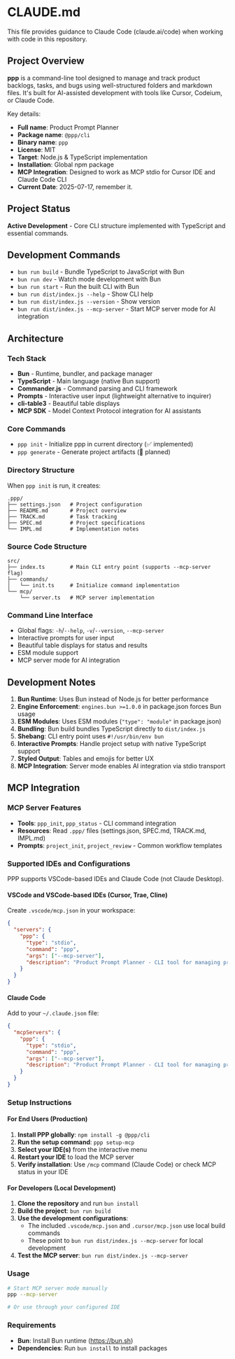 # CLAUDE.md

This file provides guidance to Claude Code (claude.ai/code) when working with code in this repository.

## Project Overview

**ppp** is a command-line tool designed to manage and track product backlogs, tasks, and bugs using well-structured folders and markdown files. It's built for AI-assisted development with tools like Cursor, Codeium, or Claude Code.

Key details:
- **Full name**: Product Prompt Planner
- **Package name**: `@ppp/cli`
- **Binary name**: `ppp`
- **License**: MIT
- **Target**: Node.js & TypeScript implementation
- **Installation**: Global npm package
- **MCP Integration**: Designed to work as MCP stdio for Cursor IDE and Claude Code CLI
- **Current Date**: 2025-07-17, remember it.

## Project Status

**Active Development** - Core CLI structure implemented with TypeScript and essential commands.

## Development Commands

- `bun run build` - Bundle TypeScript to JavaScript with Bun
- `bun run dev` - Watch mode development with Bun
- `bun run start` - Run the built CLI with Bun
- `bun run dist/index.js --help` - Show CLI help
- `bun run dist/index.js --version` - Show version
- `bun run dist/index.js --mcp-server` - Start MCP server mode for AI integration

## Architecture

### Tech Stack
- **Bun** - Runtime, bundler, and package manager
- **TypeScript** - Main language (native Bun support)
- **Commander.js** - Command parsing and CLI framework
- **Prompts** - Interactive user input (lightweight alternative to inquirer)
- **cli-table3** - Beautiful table displays
- **MCP SDK** - Model Context Protocol integration for AI assistants

### Core Commands
- `ppp init` - Initialize ppp in current directory (✅ implemented)
- `ppp generate` - Generate project artifacts (🚧 planned)

### Directory Structure
When `ppp init` is run, it creates:
```
.ppp/
├── settings.json   # Project configuration
├── README.md       # Project overview
├── TRACK.md        # Task tracking
├── SPEC.md         # Project specifications
└── IMPL.md         # Implementation notes
```

### Source Code Structure
```
src/
├── index.ts        # Main CLI entry point (supports --mcp-server flag)
├── commands/
│   └── init.ts     # Initialize command implementation
└── mcp/
    └── server.ts   # MCP server implementation
```

### Command Line Interface
- Global flags: `-h`/`--help`, `-v`/`--version`, `--mcp-server`
- Interactive prompts for user input
- Beautiful table displays for status and results
- ESM module support
- MCP server mode for AI integration

## Development Notes

1. **Bun Runtime**: Uses Bun instead of Node.js for better performance
2. **Engine Enforcement**: `engines.bun >=1.0.0` in package.json forces Bun usage
3. **ESM Modules**: Uses ESM modules (`"type": "module"` in package.json)
4. **Bundling**: Bun build bundles TypeScript directly to `dist/index.js`
5. **Shebang**: CLI entry point uses `#!/usr/bin/env bun`
6. **Interactive Prompts**: Handle project setup with native TypeScript support
7. **Styled Output**: Tables and emojis for better UX
8. **MCP Integration**: Server mode enables AI integration via stdio transport

## MCP Integration

### MCP Server Features
- **Tools**: `ppp_init`, `ppp_status` - CLI command integration
- **Resources**: Read `.ppp/` files (settings.json, SPEC.md, TRACK.md, IMPL.md)
- **Prompts**: `project_init`, `project_review` - Common workflow templates

### Supported IDEs and Configurations
PPP supports VSCode-based IDEs and Claude Code (not Claude Desktop).

#### VSCode and VSCode-based IDEs (Cursor, Trae, Cline)
Create `.vscode/mcp.json` in your workspace:
```json
{
  "servers": {
    "ppp": {
      "type": "stdio",
      "command": "ppp",
      "args": ["--mcp-server"],
      "description": "Product Prompt Planner - CLI tool for managing product backlogs, tasks and bugs with AI assistance"
    }
  }
}
```

#### Claude Code
Add to your `~/.claude.json` file:
```json
{
  "mcpServers": {
    "ppp": {
      "type": "stdio",
      "command": "ppp",
      "args": ["--mcp-server"],
      "description": "Product Prompt Planner - CLI tool for managing product backlogs, tasks and bugs with AI assistance"
    }
  }
}
```


### Setup Instructions

#### For End Users (Production)
1. **Install PPP globally**: `npm install -g @ppp/cli`
2. **Run the setup command**: `ppp setup-mcp`
3. **Select your IDE(s)** from the interactive menu
4. **Restart your IDE** to load the MCP server
5. **Verify installation**: Use `/mcp` command (Claude Code) or check MCP status in your IDE

#### For Developers (Local Development)
1. **Clone the repository** and run `bun install`
2. **Build the project**: `bun run build`
3. **Use the development configurations**:
   - The included `.vscode/mcp.json` and `.cursor/mcp.json` use local build commands
   - These point to `bun run dist/index.js --mcp-server` for local development
4. **Test the MCP server**: `bun run dist/index.js --mcp-server`

### Usage
```bash
# Start MCP server mode manually
ppp --mcp-server

# Or use through your configured IDE
```

### Requirements
- **Bun**: Install Bun runtime (https://bun.sh)
- **Dependencies**: Run `bun install` to install packages
